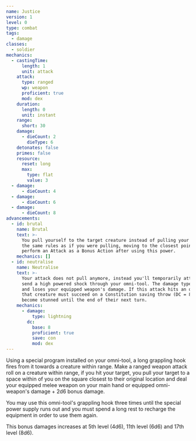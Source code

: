 ```yaml
---
name: Justice
version: 1
level: 0
type: combat
tags:
  - damage
classes:
  - soldier
mechanics:
  - castingTime:
      length: 1
      unit: attack
    attack:
      type: ranged
      wp: weapon
      proficient: true
      mod: dex
    duration:
      length: 0
      unit: instant
    range:
      short: 30
    damage:
      - dieCount: 2
        dieType: 6
    detonates: false
    primes: false
    resource:
      reset: long
      max:
        type: flat
        value: 3
  - damage:
      - dieCount: 4
  - damage:
      - dieCount: 6
  - damage:
      - dieCount: 8
advancements:
  - id: brutal
    name: Brutal
    text: >-
      You pull yourself to the target creature instead of pulling your target to you (Utilising
      the same rules as if you were pulling, moving to the closest point from your original location), you may then
      perform an Attack as a Bonus Action after using this power.
    mechanics: []
  - id: neutralise
    name: Neutralise
    text: >-
      Your attack does not pull anymore, instead you'll temporarily attach to your enemy with your Justice hook and
      send a high powered shock through your omni-tool. The damage type of this attack changes to lightning
      and loses your equipped weapon's damage. If this attack hits an organic creature,
      that creature must succeed on a Constitution saving throw (DC = 8 + Dexterity modifier + Proficiency bonus) or
      become stunned until the end of their next turn.
    mechanics:
      - damage:
          type: lightning
        dc:
          base: 8
          proficient: true
          save: con
          mod: dex
---
```

Using a special program installed on your omni-tool, a long grappling hook fires from it towards a creature within range.
Make a ranged weapon attack roll on a creature within range, if you hit your target, you pull your target to a space
within <me-distance length="5" /> of you on the square closest to their original location and deal your equipped
melee weapon on your main hand or equipped omni-weapon's damage + 2d6 bonus damage.

You may use this omni-tool's grappling hook three times until the special power supply runs out and you must spend a
long rest to recharge the equipment in order to use them again.

This bonus damages increases at 5th level (4d6), 11th level (6d6) and 17th level (8d6).
